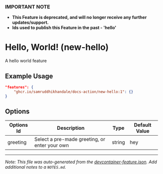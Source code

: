 
### **IMPORTANT NOTE**
- **This Feature is deprecated, and will no longer receive any further updates/support.**
- **Ids used to publish this Feature in the past - 'hello'**

# Hello, World! (new-hello)

A hello world feature

## Example Usage

```json
"features": {
    "ghcr.io/samruddhikhandale/docs-action/new-hello:1": {}
}
```

## Options

| Options Id | Description | Type | Default Value |
|-----|-----|-----|-----|
| greeting | Select a pre-made greeting, or enter your own | string | hey |



---

_Note: This file was auto-generated from the [devcontainer-feature.json](https://github.com/samruddhikhandale/docs-action/blob/main/src/new-hello/devcontainer-feature.json).  Add additional notes to a `NOTES.md`._
